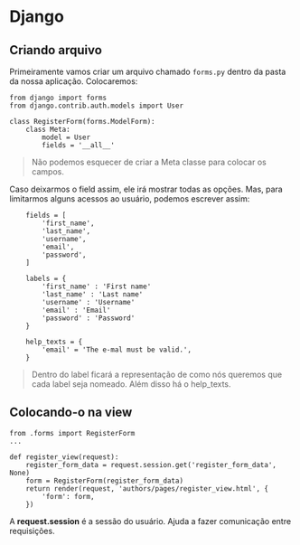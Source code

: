 # Django

## Criando arquivo
Primeiramente vamos criar um arquivo chamado `forms.py` dentro da pasta da nossa aplicação. Colocaremos:
```
from django import forms
from django.contrib.auth.models import User

class RegisterForm(forms.ModelForm):
    class Meta:
        model = User
        fields = '__all__'
```

> Não podemos esquecer de criar a Meta classe para colocar os campos.

Caso deixarmos o field assim, ele irá mostrar todas as opções. Mas, para limitarmos alguns acessos ao usuário, podemos escrever assim:
```
    fields = [
        'first_name',
        'last_name',
        'username',
        'email',
        'password',
    ]

    labels = {
        'first_name' : 'First name'
        'last_name' : 'Last name'
        'username' : 'Username'
        'email' : 'Email'
        'password' : 'Password'    
    }

    help_texts = {
        'email' = 'The e-mal must be valid.',
    }
```

> Dentro do label ficará a representação de como nós queremos que cada label seja nomeado.
> Além disso há o help_texts.

## Colocando-o na view
```
from .forms import RegisterForm
...

def register_view(request):
    register_form_data = request.session.get('register_form_data', None)
    form = RegisterForm(register_form_data)
    return render(request, 'authors/pages/register_view.html', {
        'form': form,
    })    
```

A **request.session** é a sessão do usuário. Ajuda a fazer comunicação entre requisições.

